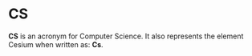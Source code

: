 # CS

**CS** is an acronym for Computer Science.  It also represents the element Cesium when written as: **Cs**.